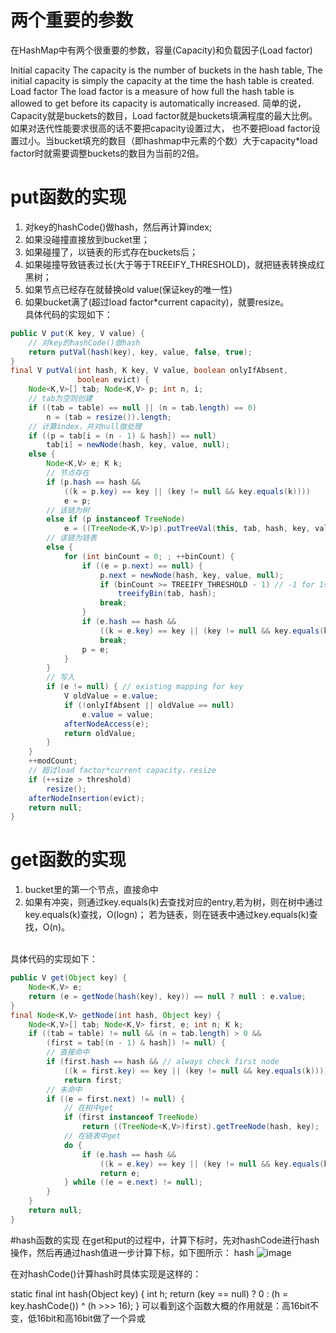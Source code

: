 # 两个重要的参数
在HashMap中有两个很重要的参数，容量(Capacity)和负载因子(Load factor)

Initial capacity The capacity is the number of buckets in the hash table, 
The initial capacity is simply the capacity at the time the hash table is created.
Load factor The load factor is a measure of how full the hash table is allowed to get before its capacity is automatically increased.
简单的说，Capacity就是buckets的数目，Load factor就是buckets填满程度的最大比例。如果对迭代性能要求很高的话不要把capacity设置过大，
也不要把load factor设置过小。当bucket填充的数目（即hashmap中元素的个数）大于capacity*load factor时就需要调整buckets的数目为当前的2倍。

# put函数的实现
1.  对key的hashCode()做hash，然后再计算index;
2.  如果没碰撞直接放到bucket里；
3.  如果碰撞了，以链表的形式存在buckets后；
4.  如果碰撞导致链表过长(大于等于TREEIFY_THRESHOLD)，就把链表转换成红黑树；
5.  如果节点已经存在就替换old value(保证key的唯一性)
6.  如果bucket满了(超过load factor*current capacity)，就要resize。<br />
具体代码的实现如下：
```java
public V put(K key, V value) {
    // 对key的hashCode()做hash
    return putVal(hash(key), key, value, false, true);
}
final V putVal(int hash, K key, V value, boolean onlyIfAbsent,
               boolean evict) {
    Node<K,V>[] tab; Node<K,V> p; int n, i;
    // tab为空则创建
    if ((tab = table) == null || (n = tab.length) == 0)
        n = (tab = resize()).length;
    // 计算index，并对null做处理
    if ((p = tab[i = (n - 1) & hash]) == null)
        tab[i] = newNode(hash, key, value, null);
    else {
        Node<K,V> e; K k;
        // 节点存在
        if (p.hash == hash &&
            ((k = p.key) == key || (key != null && key.equals(k))))
            e = p;
        // 该链为树
        else if (p instanceof TreeNode)
            e = ((TreeNode<K,V>)p).putTreeVal(this, tab, hash, key, value);
        // 该链为链表
        else {
            for (int binCount = 0; ; ++binCount) {
                if ((e = p.next) == null) {
                    p.next = newNode(hash, key, value, null);
                    if (binCount >= TREEIFY_THRESHOLD - 1) // -1 for 1st
                        treeifyBin(tab, hash);
                    break;
                }
                if (e.hash == hash &&
                    ((k = e.key) == key || (key != null && key.equals(k))))
                    break;
                p = e;
            }
        }
        // 写入
        if (e != null) { // existing mapping for key
            V oldValue = e.value;
            if (!onlyIfAbsent || oldValue == null)
                e.value = value;
            afterNodeAccess(e);
            return oldValue;
        }
    }
    ++modCount;
    // 超过load factor*current capacity，resize
    if (++size > threshold)
        resize();
    afterNodeInsertion(evict);
    return null;
}
```
# get函数的实现
1.  bucket里的第一个节点，直接命中
2.  如果有冲突，则通过key.equals(k)去查找对应的entry,若为树，则在树中通过key.equals(k)查找，O(logn)； 若为链表，则在链表中通过key.equals(k)查找，O(n)。
<br />
具体代码的实现如下：

```java
public V get(Object key) {
    Node<K,V> e;
    return (e = getNode(hash(key), key)) == null ? null : e.value;
}
final Node<K,V> getNode(int hash, Object key) {
    Node<K,V>[] tab; Node<K,V> first, e; int n; K k;
    if ((tab = table) != null && (n = tab.length) > 0 &&
        (first = tab[(n - 1) & hash]) != null) {
        // 直接命中
        if (first.hash == hash && // always check first node
            ((k = first.key) == key || (key != null && key.equals(k))))
            return first;
        // 未命中
        if ((e = first.next) != null) {
            // 在树中get
            if (first instanceof TreeNode)
                return ((TreeNode<K,V>)first).getTreeNode(hash, key);
            // 在链表中get
            do {
                if (e.hash == hash &&
                    ((k = e.key) == key || (key != null && key.equals(k))))
                    return e;
            } while ((e = e.next) != null);
        }
    }
    return null;
}
```
#hash函数的实现
在get和put的过程中，计算下标时，先对hashCode进行hash操作，然后再通过hash值进一步计算下标，如下图所示：
hash
![image](https://github.com/ACE1988/java-base/blob/master/img/hashMap.png)

在对hashCode()计算hash时具体实现是这样的：

static final int hash(Object key) {
    int h;
    return (key == null) ? 0 : (h = key.hashCode()) ^ (h >>> 16);
}
可以看到这个函数大概的作用就是：高16bit不变，低16bit和高16bit做了一个异或
